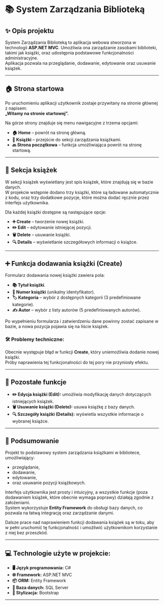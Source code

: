 # 📚 System Zarządzania Biblioteką

## ✨ Opis projektu

System Zarządzania Biblioteką to aplikacja webowa stworzona w technologii **ASP.NET MVC**. Umożliwia ona zarządzanie zasobami biblioteki, takimi jak książki, oraz udostępnia podstawowe funkcjonalności administracyjne.  
Aplikacja pozwala na przeglądanie, dodawanie, edytowanie oraz usuwanie książek.

---

## 🏠 Strona startowa

Po uruchomieniu aplikacji użytkownik zostaje przywitany na stronie głównej z napisem:  
**„Witamy na stronie startowej”.**

Na górze strony znajduje się menu nawigacyjne z trzema opcjami:
- **🏠 Home** – powrót na stronę główną.
- **📖 Książki** – przejście do sekcji zarządzania książkami.
- **🔙 Strona początkowa** – funkcja umożliwiająca powrót na stronę startową.

---

## 📖 Sekcja książek

W sekcji książek wyświetlany jest spis książek, które znajdują się w bazie danych.  
W projekcie wstępnie dodano trzy książki, które są ładowane automatycznie z kodu, oraz trzy dodatkowe pozycje, które można dodać ręcznie przez interfejs użytkownika.

Dla każdej książki dostępne są następujące opcje:
- **➕ Create** – tworzenie nowej książki.
- **✏️ Edit** – edytowanie istniejącej pozycji.
- **🗑️ Delete** – usuwanie książki.
- **🔍 Details** – wyświetlanie szczegółowych informacji o książce.

---

## ➕ Funkcja dodawania książki (Create)

Formularz dodawania nowej książki zawiera pola:
- **📚 Tytuł książki**.
- **🔢 Numer książki** (unikalny identyfikator).
- **🏷️ Kategoria** – wybór z dostępnych kategorii (3 predefiniowane kategorie).
- **✍️ Autor** – wybór z listy autorów (5 predefiniowanych autorów).

Po wypełnieniu formularza i zatwierdzeniu dane powinny zostać zapisane w bazie, a nowa pozycja pojawia się na liście książek.

### 🛠️ Problemy techniczne:
Obecnie występuje błąd w funkcji **Create**, który uniemożliwia dodanie nowej książki.  
Próby naprawienia tej funkcjonalności do tej pory nie przyniosły efektu.

---

## 🔧 Pozostałe funkcje

- **✏️ Edycja książki (Edit):** umożliwia modyfikację danych dotyczących istniejących książek.
- **🗑️ Usuwanie książki (Delete):** usuwa książkę z bazy danych.
- **🔍 Szczegóły książki (Details):** wyświetla wszystkie informacje o wybranej książce.

---

## 📌 Podsumowanie

Projekt to podstawowy system zarządzania książkami w bibliotece, umożliwiający:
- przeglądanie,
- dodawanie,
- edytowanie,
- oraz usuwanie pozycji książkowych.

Interfejs użytkownika jest prosty i intuicyjny, a wszystkie funkcje (poza dodawaniem książek, które obecnie wymaga poprawy) działają zgodnie z założeniami.  
System wykorzystuje **Entity Framework** do obsługi bazy danych, co pozwala na łatwą integrację oraz zarządzanie danymi.

Dalsze prace nad naprawieniem funkcji dodawania książek są w toku, aby w pełni uruchomić tę funkcjonalność i umożliwić użytkownikom korzystanie z niej bez przeszkód.

---

## 💻 Technologie użyte w projekcie:
- **🖥️ Język programowania:** C#
- **🌐 Framework:** ASP.NET MVC
- **📦 ORM:** Entity Framework
- **💾 Baza danych:** SQL Server
- **🎨 Stylizacja:** Bootstrap

---
